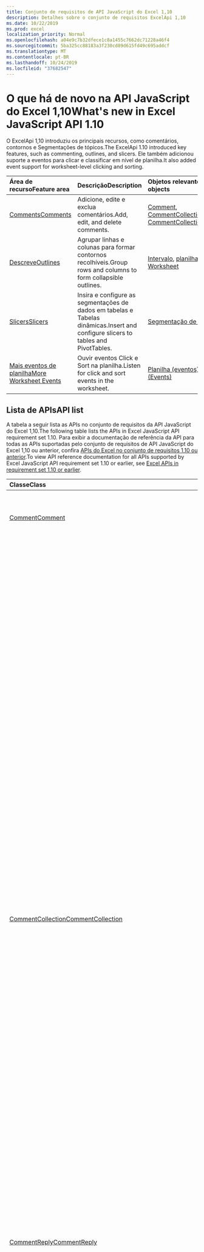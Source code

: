 ```yaml
---
title: Conjunto de requisitos de API JavaScript do Excel 1,10
description: Detalhes sobre o conjunto de requisitos ExcelApi 1,10
ms.date: 10/22/2019
ms.prod: excel
localization_priority: Normal
ms.openlocfilehash: a04e9c7b32dfece1c8a1455c7662dc71228a46f4
ms.sourcegitcommit: 5ba325cc88183a3f230cd89d615fd49c695addcf
ms.translationtype: MT
ms.contentlocale: pt-BR
ms.lasthandoff: 10/24/2019
ms.locfileid: "37682547"
---
```

# <a name="whats-new-in-excel-javascript-api-110"></a><span data-ttu-id="4c535-103">O que há de novo na API JavaScript do Excel 1,10</span><span class="sxs-lookup"><span data-stu-id="4c535-103">What's new in Excel JavaScript API 1.10</span></span>

<span data-ttu-id="4c535-104">O ExcelApi 1,10 introduziu os principais recursos, como comentários, contornos e Segmentações de tópicos.</span><span class="sxs-lookup"><span data-stu-id="4c535-104">The ExcelApi 1.10 introduced key features, such as commenting, outlines, and slicers.</span></span> <span data-ttu-id="4c535-105">Ele também adicionou suporte a eventos para clicar e classificar em nível de planilha.</span><span class="sxs-lookup"><span data-stu-id="4c535-105">It also added event support for worksheet-level clicking and sorting.</span></span>

| <span data-ttu-id="4c535-106">Área de recurso</span><span class="sxs-lookup"><span data-stu-id="4c535-106">Feature area</span></span> | <span data-ttu-id="4c535-107">Descrição</span><span class="sxs-lookup"><span data-stu-id="4c535-107">Description</span></span> | <span data-ttu-id="4c535-108">Objetos relevantes</span><span class="sxs-lookup"><span data-stu-id="4c535-108">Relevant objects</span></span> |
|:--- |:--- |:--- |
| [<span data-ttu-id="4c535-109">Comments</span><span class="sxs-lookup"><span data-stu-id="4c535-109">Comments</span></span>](../../excel/excel-add-ins-comments.md) | <span data-ttu-id="4c535-110">Adicione, edite e exclua comentários.</span><span class="sxs-lookup"><span data-stu-id="4c535-110">Add, edit, and delete comments.</span></span> | <span data-ttu-id="4c535-111">[Comment](/javascript/api/excel/excel.comment), [CommentCollection](/javascript/api/excel/excel.commentcollection)</span><span class="sxs-lookup"><span data-stu-id="4c535-111">[Comment](/javascript/api/excel/excel.comment), [CommentCollection](/javascript/api/excel/excel.commentcollection)</span></span> |
| [<span data-ttu-id="4c535-112">Descreve</span><span class="sxs-lookup"><span data-stu-id="4c535-112">Outlines</span></span>](../../excel/excel-add-ins-ranges-advanced.md#group-data-for-an-outline) | <span data-ttu-id="4c535-113">Agrupar linhas e colunas para formar contornos recolhíveis.</span><span class="sxs-lookup"><span data-stu-id="4c535-113">Group rows and columns to form collapsible outlines.</span></span> | <span data-ttu-id="4c535-114">[Intervalo](/javascript/api/excel/excel.range), [planilha](/javascript/api/excel/excel.worksheet)</span><span class="sxs-lookup"><span data-stu-id="4c535-114">[Range](/javascript/api/excel/excel.range), [Worksheet](/javascript/api/excel/excel.worksheet)</span></span> |
| [<span data-ttu-id="4c535-115">Slicers</span><span class="sxs-lookup"><span data-stu-id="4c535-115">Slicers</span></span>](../../excel/excel-add-ins-pivottables.md#slicers) | <span data-ttu-id="4c535-116">Insira e configure as segmentações de dados em tabelas e Tabelas dinâmicas.</span><span class="sxs-lookup"><span data-stu-id="4c535-116">Insert and configure slicers to tables and PivotTables.</span></span> | [<span data-ttu-id="4c535-117">Segmentação de dados</span><span class="sxs-lookup"><span data-stu-id="4c535-117">Slicer</span></span>](/javascript/api/excel/excel.slicer) |
| [<span data-ttu-id="4c535-118">Mais eventos de planilha</span><span class="sxs-lookup"><span data-stu-id="4c535-118">More Worksheet Events</span></span>](../../excel/excel-add-ins-events.md) | <span data-ttu-id="4c535-119">Ouvir eventos Click e Sort na planilha.</span><span class="sxs-lookup"><span data-stu-id="4c535-119">Listen for click and sort events in the worksheet.</span></span> | [<span data-ttu-id="4c535-120">Planilha (eventos)</span><span class="sxs-lookup"><span data-stu-id="4c535-120">Worksheet (Events)</span></span>](/javascript/api/excel/excel.worksheet#events) |

## <a name="api-list"></a><span data-ttu-id="4c535-121">Lista de APIs</span><span class="sxs-lookup"><span data-stu-id="4c535-121">API list</span></span>

<span data-ttu-id="4c535-122">A tabela a seguir lista as APIs no conjunto de requisitos da API JavaScript do Excel 1,10.</span><span class="sxs-lookup"><span data-stu-id="4c535-122">The following table lists the APIs in Excel JavaScript API requirement set 1.10.</span></span> <span data-ttu-id="4c535-123">Para exibir a documentação de referência da API para todas as APIs suportadas pelo conjunto de requisitos de API JavaScript do Excel 1,10 ou anterior, confira [APIs do Excel no conjunto de requisitos 1,10 ou anterior](/javascript/api/excel?view=excel-js-1.10).</span><span class="sxs-lookup"><span data-stu-id="4c535-123">To view API reference documentation for all APIs supported by Excel JavaScript API requirement set 1.10 or earlier, see [Excel APIs in requirement set 1.10 or earlier](/javascript/api/excel?view=excel-js-1.10).</span></span>

| <span data-ttu-id="4c535-124">Classe</span><span class="sxs-lookup"><span data-stu-id="4c535-124">Class</span></span> | <span data-ttu-id="4c535-125">Campos</span><span class="sxs-lookup"><span data-stu-id="4c535-125">Fields</span></span> | <span data-ttu-id="4c535-126">Descrição</span><span class="sxs-lookup"><span data-stu-id="4c535-126">Description</span></span> |
|:---|:---|:---|
|[<span data-ttu-id="4c535-127">Comment</span><span class="sxs-lookup"><span data-stu-id="4c535-127">Comment</span></span>](/javascript/api/excel/excel.comment)|[<span data-ttu-id="4c535-128">content</span><span class="sxs-lookup"><span data-stu-id="4c535-128">content</span></span>](/javascript/api/excel/excel.comment#content)|<span data-ttu-id="4c535-129">Obtém ou define o conteúdo do comentário.</span><span class="sxs-lookup"><span data-stu-id="4c535-129">Gets or sets the comment's content.</span></span> <span data-ttu-id="4c535-130">A cadeia de caracteres é de texto sem formatação.</span><span class="sxs-lookup"><span data-stu-id="4c535-130">The string is plain text.</span></span>|
||[<span data-ttu-id="4c535-131">delete()</span><span class="sxs-lookup"><span data-stu-id="4c535-131">delete()</span></span>](/javascript/api/excel/excel.comment#delete--)|<span data-ttu-id="4c535-132">Exclui o comentário e todas as respostas conectadas.</span><span class="sxs-lookup"><span data-stu-id="4c535-132">Deletes the comment and all the connected replies.</span></span>|
||[<span data-ttu-id="4c535-133">getLocation()</span><span class="sxs-lookup"><span data-stu-id="4c535-133">getLocation()</span></span>](/javascript/api/excel/excel.comment#getlocation--)|<span data-ttu-id="4c535-134">Obtém a célula em que este comentário está localizado.</span><span class="sxs-lookup"><span data-stu-id="4c535-134">Gets the cell where this comment is located.</span></span>|
||[<span data-ttu-id="4c535-135">authorEmail</span><span class="sxs-lookup"><span data-stu-id="4c535-135">authorEmail</span></span>](/javascript/api/excel/excel.comment#authoremail)|<span data-ttu-id="4c535-136">Obtém o email do autor do comentário.</span><span class="sxs-lookup"><span data-stu-id="4c535-136">Gets the email of the comment's author.</span></span>|
||[<span data-ttu-id="4c535-137">authorName</span><span class="sxs-lookup"><span data-stu-id="4c535-137">authorName</span></span>](/javascript/api/excel/excel.comment#authorname)|<span data-ttu-id="4c535-138">Obtém o nome do autor do comentário.</span><span class="sxs-lookup"><span data-stu-id="4c535-138">Gets the name of the comment's author.</span></span>|
||[<span data-ttu-id="4c535-139">creationDate</span><span class="sxs-lookup"><span data-stu-id="4c535-139">creationDate</span></span>](/javascript/api/excel/excel.comment#creationdate)|<span data-ttu-id="4c535-140">Obtém o horário de criação do comentário.</span><span class="sxs-lookup"><span data-stu-id="4c535-140">Gets the creation time of the comment.</span></span> <span data-ttu-id="4c535-141">Retorna null se o comentário foi convertido de uma nota, pois o comentário não possui uma data de criação.</span><span class="sxs-lookup"><span data-stu-id="4c535-141">Returns null if the comment was converted from a note, since the comment does not have a creation date.</span></span>|
||[<span data-ttu-id="4c535-142">id</span><span class="sxs-lookup"><span data-stu-id="4c535-142">id</span></span>](/javascript/api/excel/excel.comment#id)|<span data-ttu-id="4c535-143">Representa o identificador de comentário.</span><span class="sxs-lookup"><span data-stu-id="4c535-143">Represents the comment identifier.</span></span> <span data-ttu-id="4c535-144">Somente leitura.</span><span class="sxs-lookup"><span data-stu-id="4c535-144">Read-only.</span></span>|
||[<span data-ttu-id="4c535-145">replies</span><span class="sxs-lookup"><span data-stu-id="4c535-145">replies</span></span>](/javascript/api/excel/excel.comment#replies)|<span data-ttu-id="4c535-146">Representa uma coleção de objetos de resposta associados ao comentário.</span><span class="sxs-lookup"><span data-stu-id="4c535-146">Represents a collection of reply objects associated with the comment.</span></span> <span data-ttu-id="4c535-147">Somente leitura.</span><span class="sxs-lookup"><span data-stu-id="4c535-147">Read-only.</span></span>|
|[<span data-ttu-id="4c535-148">CommentCollection</span><span class="sxs-lookup"><span data-stu-id="4c535-148">CommentCollection</span></span>](/javascript/api/excel/excel.commentcollection)|[<span data-ttu-id="4c535-149">Add (cellAddress: String \| de intervalo, Content: \| cadeia de caracteres CommentRichContent, ContentType?: Excel. ContentType)</span><span class="sxs-lookup"><span data-stu-id="4c535-149">add(cellAddress: Range \| string, content: CommentRichContent \| string, contentType?: Excel.ContentType)</span></span>](/javascript/api/excel/excel.commentcollection#add-celladdress--content--contenttype-)|<span data-ttu-id="4c535-150">Cria um novo comentário com o conteúdo fornecido na célula especificada.</span><span class="sxs-lookup"><span data-stu-id="4c535-150">Creates a new comment with the given content on the given cell.</span></span> <span data-ttu-id="4c535-151">Um `InvalidArgument` erro será acionado se o intervalo fornecido for maior que uma célula.</span><span class="sxs-lookup"><span data-stu-id="4c535-151">An `InvalidArgument` error is thrown if the provided range is larger than one cell.</span></span>|
||[<span data-ttu-id="4c535-152">getCount()</span><span class="sxs-lookup"><span data-stu-id="4c535-152">getCount()</span></span>](/javascript/api/excel/excel.commentcollection#getcount--)|<span data-ttu-id="4c535-153">Obtém o número de comentários na coleção.</span><span class="sxs-lookup"><span data-stu-id="4c535-153">Gets the number of comments in the collection.</span></span>|
||[<span data-ttu-id="4c535-154">getItem(commentId: string)</span><span class="sxs-lookup"><span data-stu-id="4c535-154">getItem(commentId: string)</span></span>](/javascript/api/excel/excel.commentcollection#getitem-commentid-)|<span data-ttu-id="4c535-155">Obtém um comentário da coleção com base em seu ID.</span><span class="sxs-lookup"><span data-stu-id="4c535-155">Gets a comment from the collection based on its ID.</span></span> <span data-ttu-id="4c535-156">Somente leitura.</span><span class="sxs-lookup"><span data-stu-id="4c535-156">Read-only.</span></span>|
||[<span data-ttu-id="4c535-157">getItemAt(index: number)</span><span class="sxs-lookup"><span data-stu-id="4c535-157">getItemAt(index: number)</span></span>](/javascript/api/excel/excel.commentcollection#getitemat-index-)|<span data-ttu-id="4c535-158">Obtém um comentário da coleção com base em sua posição.</span><span class="sxs-lookup"><span data-stu-id="4c535-158">Gets a comment from the collection based on its position.</span></span>|
||[<span data-ttu-id="4c535-159">getItemByCell(cellAddress: Range \| string)</span><span class="sxs-lookup"><span data-stu-id="4c535-159">getItemByCell(cellAddress: Range \| string)</span></span>](/javascript/api/excel/excel.commentcollection#getitembycell-celladdress-)|<span data-ttu-id="4c535-160">Obtém o comentário da célula especificada.</span><span class="sxs-lookup"><span data-stu-id="4c535-160">Gets the comment from the specified cell.</span></span>|
||[<span data-ttu-id="4c535-161">getItemByReplyId(replyId: string)</span><span class="sxs-lookup"><span data-stu-id="4c535-161">getItemByReplyId(replyId: string)</span></span>](/javascript/api/excel/excel.commentcollection#getitembyreplyid-replyid-)|<span data-ttu-id="4c535-162">Obtém o comentário ao qual a resposta fornecida está conectada.</span><span class="sxs-lookup"><span data-stu-id="4c535-162">Gets the comment to which the given reply is connected.</span></span>|
||[<span data-ttu-id="4c535-163">items</span><span class="sxs-lookup"><span data-stu-id="4c535-163">items</span></span>](/javascript/api/excel/excel.commentcollection#items)|<span data-ttu-id="4c535-164">Obtém os itens filhos carregados nesta coleção.</span><span class="sxs-lookup"><span data-stu-id="4c535-164">Gets the loaded child items in this collection.</span></span>|
|[<span data-ttu-id="4c535-165">CommentReply</span><span class="sxs-lookup"><span data-stu-id="4c535-165">CommentReply</span></span>](/javascript/api/excel/excel.commentreply)|[<span data-ttu-id="4c535-166">content</span><span class="sxs-lookup"><span data-stu-id="4c535-166">content</span></span>](/javascript/api/excel/excel.commentreply#content)|<span data-ttu-id="4c535-167">Obtém ou define o conteúdo da resposta do comentário.</span><span class="sxs-lookup"><span data-stu-id="4c535-167">Gets or sets the comment reply's content.</span></span> <span data-ttu-id="4c535-168">A cadeia de caracteres é de texto sem formatação.</span><span class="sxs-lookup"><span data-stu-id="4c535-168">The string is plain text.</span></span>|
||[<span data-ttu-id="4c535-169">delete()</span><span class="sxs-lookup"><span data-stu-id="4c535-169">delete()</span></span>](/javascript/api/excel/excel.commentreply#delete--)|<span data-ttu-id="4c535-170">Exclui a resposta do comentário. </span><span class="sxs-lookup"><span data-stu-id="4c535-170">Deletes the comment reply.</span></span>|
||[<span data-ttu-id="4c535-171">getLocation()</span><span class="sxs-lookup"><span data-stu-id="4c535-171">getLocation()</span></span>](/javascript/api/excel/excel.commentreply#getlocation--)|<span data-ttu-id="4c535-172">Obtém a célula em que esta resposta de comentário está localizada.</span><span class="sxs-lookup"><span data-stu-id="4c535-172">Gets the cell where this comment reply is located.</span></span>|
||[<span data-ttu-id="4c535-173">getParentComment()</span><span class="sxs-lookup"><span data-stu-id="4c535-173">getParentComment()</span></span>](/javascript/api/excel/excel.commentreply#getparentcomment--)|<span data-ttu-id="4c535-174">Obtém o comentário pai desta resposta.</span><span class="sxs-lookup"><span data-stu-id="4c535-174">Gets the parent comment of this reply.</span></span>|
||[<span data-ttu-id="4c535-175">authorEmail</span><span class="sxs-lookup"><span data-stu-id="4c535-175">authorEmail</span></span>](/javascript/api/excel/excel.commentreply#authoremail)|<span data-ttu-id="4c535-176">Obtém o email do autor da resposta do comentário.</span><span class="sxs-lookup"><span data-stu-id="4c535-176">Gets the email of the comment reply's author.</span></span>|
||[<span data-ttu-id="4c535-177">authorName</span><span class="sxs-lookup"><span data-stu-id="4c535-177">authorName</span></span>](/javascript/api/excel/excel.commentreply#authorname)|<span data-ttu-id="4c535-178">Obtém o nome do autor da resposta do comentário.</span><span class="sxs-lookup"><span data-stu-id="4c535-178">Gets the name of the comment reply's author.</span></span>|
||[<span data-ttu-id="4c535-179">creationDate</span><span class="sxs-lookup"><span data-stu-id="4c535-179">creationDate</span></span>](/javascript/api/excel/excel.commentreply#creationdate)|<span data-ttu-id="4c535-180">Obtém o horário de criação da resposta do comentário.</span><span class="sxs-lookup"><span data-stu-id="4c535-180">Gets the creation time of the comment reply.</span></span>|
||[<span data-ttu-id="4c535-181">id</span><span class="sxs-lookup"><span data-stu-id="4c535-181">id</span></span>](/javascript/api/excel/excel.commentreply#id)|<span data-ttu-id="4c535-182">Representa o identificador de resposta do comentário.</span><span class="sxs-lookup"><span data-stu-id="4c535-182">Represents the comment reply identifier.</span></span> <span data-ttu-id="4c535-183">Somente leitura.</span><span class="sxs-lookup"><span data-stu-id="4c535-183">Read-only.</span></span>|
|[<span data-ttu-id="4c535-184">CommentReplyCollection</span><span class="sxs-lookup"><span data-stu-id="4c535-184">CommentReplyCollection</span></span>](/javascript/api/excel/excel.commentreplycollection)|[<span data-ttu-id="4c535-185">Add (Content: CommentRichContent \| String, ContentType?: Excel. ContentType)</span><span class="sxs-lookup"><span data-stu-id="4c535-185">add(content: CommentRichContent \| string, contentType?: Excel.ContentType)</span></span>](/javascript/api/excel/excel.commentreplycollection#add-content--contenttype-)|<span data-ttu-id="4c535-186">Cria uma resposta de comentário para o comentário.</span><span class="sxs-lookup"><span data-stu-id="4c535-186">Creates a comment reply for comment.</span></span>|
||[<span data-ttu-id="4c535-187">getCount()</span><span class="sxs-lookup"><span data-stu-id="4c535-187">getCount()</span></span>](/javascript/api/excel/excel.commentreplycollection#getcount--)|<span data-ttu-id="4c535-188">Obtém o número de respostas de comentários na coleção.</span><span class="sxs-lookup"><span data-stu-id="4c535-188">Gets the number of comment replies in the collection.</span></span>|
||[<span data-ttu-id="4c535-189">getItem(commentReplyId: string)</span><span class="sxs-lookup"><span data-stu-id="4c535-189">getItem(commentReplyId: string)</span></span>](/javascript/api/excel/excel.commentreplycollection#getitem-commentreplyid-)|<span data-ttu-id="4c535-190">Retorna uma resposta de comentário identificada pela respectiva ID.</span><span class="sxs-lookup"><span data-stu-id="4c535-190">Returns a comment reply identified by its ID.</span></span> <span data-ttu-id="4c535-191">Somente leitura.</span><span class="sxs-lookup"><span data-stu-id="4c535-191">Read-only.</span></span>|
||[<span data-ttu-id="4c535-192">getItemAt(index: number)</span><span class="sxs-lookup"><span data-stu-id="4c535-192">getItemAt(index: number)</span></span>](/javascript/api/excel/excel.commentreplycollection#getitemat-index-)|<span data-ttu-id="4c535-193">Obtém uma resposta de comentário com base em sua posição na coleção.</span><span class="sxs-lookup"><span data-stu-id="4c535-193">Gets a comment reply based on its position in the collection.</span></span>|
||[<span data-ttu-id="4c535-194">items</span><span class="sxs-lookup"><span data-stu-id="4c535-194">items</span></span>](/javascript/api/excel/excel.commentreplycollection#items)|<span data-ttu-id="4c535-195">Obtém os itens filhos carregados nesta coleção.</span><span class="sxs-lookup"><span data-stu-id="4c535-195">Gets the loaded child items in this collection.</span></span>|
|[<span data-ttu-id="4c535-196">CommentRichContent</span><span class="sxs-lookup"><span data-stu-id="4c535-196">CommentRichContent</span></span>](/javascript/api/excel/excel.commentrichcontent)||[<span data-ttu-id="4c535-197">PivotLayout</span><span class="sxs-lookup"><span data-stu-id="4c535-197">PivotLayout</span></span>](/javascript/api/excel/excel.pivotlayout)|[<span data-ttu-id="4c535-198">enableFieldList</span><span class="sxs-lookup"><span data-stu-id="4c535-198">enableFieldList</span></span>](/javascript/api/excel/excel.pivotlayout#enablefieldlist)|<span data-ttu-id="4c535-199">Especifica se a lista de campos pode ser mostrada na interface do usuário.</span><span class="sxs-lookup"><span data-stu-id="4c535-199">Specifies whether the field list can be shown in the UI.</span></span>|
|[<span data-ttu-id="4c535-200">PivotTableStyle</span><span class="sxs-lookup"><span data-stu-id="4c535-200">PivotTableStyle</span></span>](/javascript/api/excel/excel.pivottablestyle)|[<span data-ttu-id="4c535-201">delete()</span><span class="sxs-lookup"><span data-stu-id="4c535-201">delete()</span></span>](/javascript/api/excel/excel.pivottablestyle#delete--)|<span data-ttu-id="4c535-202">Exclui a Tabela Dinâmica.</span><span class="sxs-lookup"><span data-stu-id="4c535-202">Deletes the PivotTableStyle.</span></span>|
||[<span data-ttu-id="4c535-203">duplicate()</span><span class="sxs-lookup"><span data-stu-id="4c535-203">duplicate()</span></span>](/javascript/api/excel/excel.pivottablestyle#duplicate--)|<span data-ttu-id="4c535-204">Cria uma duplicata desta Tabela Dinâmica com cópias de todos os elementos de estilo.</span><span class="sxs-lookup"><span data-stu-id="4c535-204">Creates a duplicate of this PivotTableStyle with copies of all the style elements.</span></span>|
||[<span data-ttu-id="4c535-205">name</span><span class="sxs-lookup"><span data-stu-id="4c535-205">name</span></span>](/javascript/api/excel/excel.pivottablestyle#name)|<span data-ttu-id="4c535-206">Obtém o nome da Tabela Dinâmica.</span><span class="sxs-lookup"><span data-stu-id="4c535-206">Gets the name of the PivotTableStyle.</span></span>|
||[<span data-ttu-id="4c535-207">readOnly</span><span class="sxs-lookup"><span data-stu-id="4c535-207">readOnly</span></span>](/javascript/api/excel/excel.pivottablestyle#readonly)|<span data-ttu-id="4c535-208">Especifica se este objeto PivotTable é somente leitura.</span><span class="sxs-lookup"><span data-stu-id="4c535-208">Specifies whether this PivotTableStyle object is read-only.</span></span> <span data-ttu-id="4c535-209">Somente leitura.</span><span class="sxs-lookup"><span data-stu-id="4c535-209">Read-only.</span></span>|
|[<span data-ttu-id="4c535-210">PivotTableStyleCollection</span><span class="sxs-lookup"><span data-stu-id="4c535-210">PivotTableStyleCollection</span></span>](/javascript/api/excel/excel.pivottablestylecollection)|[<span data-ttu-id="4c535-211">add(name: string, makeUniqueName?: boolean)</span><span class="sxs-lookup"><span data-stu-id="4c535-211">add(name: string, makeUniqueName?: boolean)</span></span>](/javascript/api/excel/excel.pivottablestylecollection#add-name--makeuniquename-)|<span data-ttu-id="4c535-212">Cria uma Tabela Dinâmica em branco com o nome especificado.</span><span class="sxs-lookup"><span data-stu-id="4c535-212">Creates a blank PivotTableStyle with the specified name.</span></span>|
||[<span data-ttu-id="4c535-213">getCount()</span><span class="sxs-lookup"><span data-stu-id="4c535-213">getCount()</span></span>](/javascript/api/excel/excel.pivottablestylecollection#getcount--)|<span data-ttu-id="4c535-214">Obtém o número de estilos de PivotTable na coleção.</span><span class="sxs-lookup"><span data-stu-id="4c535-214">Gets the number of PivotTable styles in the collection.</span></span>|
||[<span data-ttu-id="4c535-215">getDefault()</span><span class="sxs-lookup"><span data-stu-id="4c535-215">getDefault()</span></span>](/javascript/api/excel/excel.pivottablestylecollection#getdefault--)|<span data-ttu-id="4c535-216">Obtém a Tabela Dinâmica padrão para o escopo do objeto pai.</span><span class="sxs-lookup"><span data-stu-id="4c535-216">Gets the default PivotTableStyle for the parent object's scope.</span></span>|
||[<span data-ttu-id="4c535-217">getItem(name: string)</span><span class="sxs-lookup"><span data-stu-id="4c535-217">getItem(name: string)</span></span>](/javascript/api/excel/excel.pivottablestylecollection#getitem-name-)|<span data-ttu-id="4c535-218">Obtém um PivotTableStyle por nome.</span><span class="sxs-lookup"><span data-stu-id="4c535-218">Gets a PivotTableStyle by name.</span></span>|
||[<span data-ttu-id="4c535-219">getItemOrNullObject(name: string)</span><span class="sxs-lookup"><span data-stu-id="4c535-219">getItemOrNullObject(name: string)</span></span>](/javascript/api/excel/excel.pivottablestylecollection#getitemornullobject-name-)|<span data-ttu-id="4c535-220">Obtém um PivotTableStyle por nome.</span><span class="sxs-lookup"><span data-stu-id="4c535-220">Gets a PivotTableStyle by name.</span></span> <span data-ttu-id="4c535-221">Se PivotTableStyle não existir, retornará um objeto null.</span><span class="sxs-lookup"><span data-stu-id="4c535-221">If the PivotTableStyle does not exist, will return a null object.</span></span>|
||[<span data-ttu-id="4c535-222">items</span><span class="sxs-lookup"><span data-stu-id="4c535-222">items</span></span>](/javascript/api/excel/excel.pivottablestylecollection#items)|<span data-ttu-id="4c535-223">Obtém os itens filhos carregados nesta coleção.</span><span class="sxs-lookup"><span data-stu-id="4c535-223">Gets the loaded child items in this collection.</span></span>|
||[<span data-ttu-id="4c535-224">setDefault (newDefaultStyle: PivotTableStyle \| cadeia de caracteres)</span><span class="sxs-lookup"><span data-stu-id="4c535-224">setDefault(newDefaultStyle: PivotTableStyle \| string)</span></span>](/javascript/api/excel/excel.pivottablestylecollection#setdefault-newdefaultstyle-)|<span data-ttu-id="4c535-225">Define a Tabela Dinâmica padrão para uso no escopo do objeto pai.</span><span class="sxs-lookup"><span data-stu-id="4c535-225">Sets the default PivotTableStyle for use in the parent object's scope.</span></span>|
|[<span data-ttu-id="4c535-226">Range</span><span class="sxs-lookup"><span data-stu-id="4c535-226">Range</span></span>](/javascript/api/excel/excel.range)|[<span data-ttu-id="4c535-227">Grupo (groupOption: Excel. GroupOption)</span><span class="sxs-lookup"><span data-stu-id="4c535-227">group(groupOption: Excel.GroupOption)</span></span>](/javascript/api/excel/excel.range#group-groupoption-)|<span data-ttu-id="4c535-228">Agrupa colunas e linhas de uma estrutura de tópicos.</span><span class="sxs-lookup"><span data-stu-id="4c535-228">Groups columns and rows for an outline.</span></span>|
||[<span data-ttu-id="4c535-229">hideGroupDetails (groupOption: Excel. GroupOption)</span><span class="sxs-lookup"><span data-stu-id="4c535-229">hideGroupDetails(groupOption: Excel.GroupOption)</span></span>](/javascript/api/excel/excel.range#hidegroupdetails-groupoption-)|<span data-ttu-id="4c535-230">Ocultar detalhes do grupo de linhas ou colunas.</span><span class="sxs-lookup"><span data-stu-id="4c535-230">Hide details of the row or column group.</span></span>|
||[<span data-ttu-id="4c535-231">height</span><span class="sxs-lookup"><span data-stu-id="4c535-231">height</span></span>](/javascript/api/excel/excel.range#height)|<span data-ttu-id="4c535-232">Retorna a distância em pontos, para zoom de 100%, da borda superior do intervalo até a borda inferior do intervalo.</span><span class="sxs-lookup"><span data-stu-id="4c535-232">Returns the distance in points, for 100% zoom, from top edge of the range to bottom edge of the range.</span></span> <span data-ttu-id="4c535-233">Somente leitura.</span><span class="sxs-lookup"><span data-stu-id="4c535-233">Read-only.</span></span>|
||[<span data-ttu-id="4c535-234">left</span><span class="sxs-lookup"><span data-stu-id="4c535-234">left</span></span>](/javascript/api/excel/excel.range#left)|<span data-ttu-id="4c535-235">Retorna a distância em pontos, para zoom de 100%, da borda esquerda da planilha para a borda esquerda do intervalo.</span><span class="sxs-lookup"><span data-stu-id="4c535-235">Returns the distance in points, for 100% zoom, from left edge of the worksheet to left edge of the range.</span></span> <span data-ttu-id="4c535-236">Somente leitura.</span><span class="sxs-lookup"><span data-stu-id="4c535-236">Read-only.</span></span>|
||[<span data-ttu-id="4c535-237">top</span><span class="sxs-lookup"><span data-stu-id="4c535-237">top</span></span>](/javascript/api/excel/excel.range#top)|<span data-ttu-id="4c535-238">Retorna a distância em pontos, para zoom de 100%, da borda superior da planilha até a borda superior do intervalo.</span><span class="sxs-lookup"><span data-stu-id="4c535-238">Returns the distance in points, for 100% zoom, from top edge of the worksheet to top edge of the range.</span></span> <span data-ttu-id="4c535-239">Somente leitura.</span><span class="sxs-lookup"><span data-stu-id="4c535-239">Read-only.</span></span>|
||[<span data-ttu-id="4c535-240">width</span><span class="sxs-lookup"><span data-stu-id="4c535-240">width</span></span>](/javascript/api/excel/excel.range#width)|<span data-ttu-id="4c535-241">Retorna a distância em pontos, para zoom de 100%, da borda esquerda do intervalo até a borda direita do intervalo.</span><span class="sxs-lookup"><span data-stu-id="4c535-241">Returns the distance in points, for 100% zoom, from left edge of the range to right edge of the range.</span></span> <span data-ttu-id="4c535-242">Somente leitura.</span><span class="sxs-lookup"><span data-stu-id="4c535-242">Read-only.</span></span>|
||[<span data-ttu-id="4c535-243">showGroupDetails (groupOption: Excel. GroupOption)</span><span class="sxs-lookup"><span data-stu-id="4c535-243">showGroupDetails(groupOption: Excel.GroupOption)</span></span>](/javascript/api/excel/excel.range#showgroupdetails-groupoption-)|<span data-ttu-id="4c535-244">Mostrar detalhes do grupo de linhas ou colunas.</span><span class="sxs-lookup"><span data-stu-id="4c535-244">Show details of the row or column group.</span></span>|
||[<span data-ttu-id="4c535-245">Desagrupar (groupOption: Excel. GroupOption)</span><span class="sxs-lookup"><span data-stu-id="4c535-245">ungroup(groupOption: Excel.GroupOption)</span></span>](/javascript/api/excel/excel.range#ungroup-groupoption-)|<span data-ttu-id="4c535-246">Desagrupa colunas e linhas de uma estrutura de tópicos.</span><span class="sxs-lookup"><span data-stu-id="4c535-246">Ungroups columns and rows for an outline.</span></span>|
|[<span data-ttu-id="4c535-247">Shape</span><span class="sxs-lookup"><span data-stu-id="4c535-247">Shape</span></span>](/javascript/api/excel/excel.shape)|[<span data-ttu-id="4c535-248">copyTo(destinationSheet?: Worksheet \| string)</span><span class="sxs-lookup"><span data-stu-id="4c535-248">copyTo(destinationSheet?: Worksheet \| string)</span></span>](/javascript/api/excel/excel.shape#copyto-destinationsheet-)|<span data-ttu-id="4c535-249">Copia e cola um objeto Forma.</span><span class="sxs-lookup"><span data-stu-id="4c535-249">Copies and pastes a Shape object.</span></span>|
||[<span data-ttu-id="4c535-250">placement</span><span class="sxs-lookup"><span data-stu-id="4c535-250">placement</span></span>](/javascript/api/excel/excel.shape#placement)|<span data-ttu-id="4c535-251">Representa como o objeto é anexado às células abaixo dela.</span><span class="sxs-lookup"><span data-stu-id="4c535-251">Represents how the object is attached to the cells below it.</span></span>|
|[<span data-ttu-id="4c535-252">Segmentação de dados</span><span class="sxs-lookup"><span data-stu-id="4c535-252">Slicer</span></span>](/javascript/api/excel/excel.slicer)|[<span data-ttu-id="4c535-253">caption</span><span class="sxs-lookup"><span data-stu-id="4c535-253">caption</span></span>](/javascript/api/excel/excel.slicer#caption)|<span data-ttu-id="4c535-254">Representa a legenda da segmentação de dados.</span><span class="sxs-lookup"><span data-stu-id="4c535-254">Represents the caption of slicer.</span></span>|
||[<span data-ttu-id="4c535-255">clearFilters()</span><span class="sxs-lookup"><span data-stu-id="4c535-255">clearFilters()</span></span>](/javascript/api/excel/excel.slicer#clearfilters--)|<span data-ttu-id="4c535-256">Limpa todos os filtros aplicados à segmentação de dados no momento.</span><span class="sxs-lookup"><span data-stu-id="4c535-256">Clears all the filters currently applied on the slicer.</span></span>|
||[<span data-ttu-id="4c535-257">delete()</span><span class="sxs-lookup"><span data-stu-id="4c535-257">delete()</span></span>](/javascript/api/excel/excel.slicer#delete--)|<span data-ttu-id="4c535-258">Exclui a segmentação de dados.</span><span class="sxs-lookup"><span data-stu-id="4c535-258">Deletes the slicer.</span></span>|
||[<span data-ttu-id="4c535-259">getSelectedItems()</span><span class="sxs-lookup"><span data-stu-id="4c535-259">getSelectedItems()</span></span>](/javascript/api/excel/excel.slicer#getselecteditems--)|<span data-ttu-id="4c535-260">Retorna uma matriz de chaves de itens selecionados.</span><span class="sxs-lookup"><span data-stu-id="4c535-260">Returns an array of selected items' keys.</span></span> <span data-ttu-id="4c535-261">Somente leitura.</span><span class="sxs-lookup"><span data-stu-id="4c535-261">Read-only.</span></span>|
||[<span data-ttu-id="4c535-262">height</span><span class="sxs-lookup"><span data-stu-id="4c535-262">height</span></span>](/javascript/api/excel/excel.slicer#height)|<span data-ttu-id="4c535-263">Representa a altura, em pontos, da segmentação de dados.</span><span class="sxs-lookup"><span data-stu-id="4c535-263">Represents the height, in points, of the slicer.</span></span>|
||[<span data-ttu-id="4c535-264">left</span><span class="sxs-lookup"><span data-stu-id="4c535-264">left</span></span>](/javascript/api/excel/excel.slicer#left)|<span data-ttu-id="4c535-265">Representa a distância, em pontos, da lateral esquerda da segmentação de dados à esquerda da planilha.</span><span class="sxs-lookup"><span data-stu-id="4c535-265">Represents the distance, in points, from the left side of the slicer to the left of the worksheet.</span></span>|
||[<span data-ttu-id="4c535-266">name</span><span class="sxs-lookup"><span data-stu-id="4c535-266">name</span></span>](/javascript/api/excel/excel.slicer#name)|<span data-ttu-id="4c535-267">Representa o nome da segmentação de dados.</span><span class="sxs-lookup"><span data-stu-id="4c535-267">Represents the name of slicer.</span></span>|
||[<span data-ttu-id="4c535-268">id</span><span class="sxs-lookup"><span data-stu-id="4c535-268">id</span></span>](/javascript/api/excel/excel.slicer#id)|<span data-ttu-id="4c535-269">Representa a id exclusiva da segmentação de dados.</span><span class="sxs-lookup"><span data-stu-id="4c535-269">Represents the unique id of slicer.</span></span> <span data-ttu-id="4c535-270">Somente leitura.</span><span class="sxs-lookup"><span data-stu-id="4c535-270">Read-only.</span></span>|
||[<span data-ttu-id="4c535-271">isFilterCleared</span><span class="sxs-lookup"><span data-stu-id="4c535-271">isFilterCleared</span></span>](/javascript/api/excel/excel.slicer#isfiltercleared)|<span data-ttu-id="4c535-272">Verdadeiro se todos os filtros atualmente aplicados na segmentação de dados estiverem desmarcados.</span><span class="sxs-lookup"><span data-stu-id="4c535-272">True if all filters currently applied on the slicer are cleared.</span></span>|
||[<span data-ttu-id="4c535-273">slicerItems</span><span class="sxs-lookup"><span data-stu-id="4c535-273">slicerItems</span></span>](/javascript/api/excel/excel.slicer#sliceritems)|<span data-ttu-id="4c535-274">Representa a coleção de SlicerItems que faz parte da segmentação de dados.</span><span class="sxs-lookup"><span data-stu-id="4c535-274">Represents the collection of SlicerItems that are part of the slicer.</span></span> <span data-ttu-id="4c535-275">Somente leitura.</span><span class="sxs-lookup"><span data-stu-id="4c535-275">Read-only.</span></span>|
||[<span data-ttu-id="4c535-276">worksheet</span><span class="sxs-lookup"><span data-stu-id="4c535-276">worksheet</span></span>](/javascript/api/excel/excel.slicer#worksheet)|<span data-ttu-id="4c535-277">Representa a planilha que contém a segmentação de dados.</span><span class="sxs-lookup"><span data-stu-id="4c535-277">Represents the worksheet containing the slicer.</span></span> <span data-ttu-id="4c535-278">Somente leitura.</span><span class="sxs-lookup"><span data-stu-id="4c535-278">Read-only.</span></span>|
||<span data-ttu-id="4c535-279">[selectItems(items?: string[])](/javascript/api/excel/excel.slicer#selectitems-items-)</span><span class="sxs-lookup"><span data-stu-id="4c535-279">[selectItems(items?: string[])](/javascript/api/excel/excel.slicer#selectitems-items-)</span></span>|<span data-ttu-id="4c535-280">Seleciona itens de segmentação de itens com base em suas chaves.</span><span class="sxs-lookup"><span data-stu-id="4c535-280">Selects slicer items based on their keys.</span></span> <span data-ttu-id="4c535-281">As seleções anteriores estão desmarcadas.</span><span class="sxs-lookup"><span data-stu-id="4c535-281">The previous selections are cleared.</span></span>|
||[<span data-ttu-id="4c535-282">sortBy</span><span class="sxs-lookup"><span data-stu-id="4c535-282">sortBy</span></span>](/javascript/api/excel/excel.slicer#sortby)|<span data-ttu-id="4c535-283">Representa a ordem de classificação dos itens na segmentação de dados.</span><span class="sxs-lookup"><span data-stu-id="4c535-283">Represents the sort order of the items in the slicer.</span></span> <span data-ttu-id="4c535-284">Os valores possíveis são: "DataSourceOrder", "crescente", "decrescente".</span><span class="sxs-lookup"><span data-stu-id="4c535-284">Possible values are: "DataSourceOrder", "Ascending", "Descending".</span></span>|
||[<span data-ttu-id="4c535-285">style</span><span class="sxs-lookup"><span data-stu-id="4c535-285">style</span></span>](/javascript/api/excel/excel.slicer#style)|<span data-ttu-id="4c535-286">Valor da constante que representa o estilo da Segmentação de dados.</span><span class="sxs-lookup"><span data-stu-id="4c535-286">Constant value that represents the Slicer style.</span></span> <span data-ttu-id="4c535-287">Os valores possíveis são: "SlicerStyleLight1" por meio de "SlicerStyleLight6", "TableStyleOther1" até "TableStyleOther2", "SlicerStyleDark1" até "SlicerStyleDark6".</span><span class="sxs-lookup"><span data-stu-id="4c535-287">Possible values are: "SlicerStyleLight1" through "SlicerStyleLight6", "TableStyleOther1" through "TableStyleOther2", "SlicerStyleDark1" through "SlicerStyleDark6".</span></span> <span data-ttu-id="4c535-288">Também é possível usar um estilo definido pelo usuário que esteja presente na planilha.</span><span class="sxs-lookup"><span data-stu-id="4c535-288">A custom user-defined style present in the workbook can also be specified.</span></span>|
||[<span data-ttu-id="4c535-289">top</span><span class="sxs-lookup"><span data-stu-id="4c535-289">top</span></span>](/javascript/api/excel/excel.slicer#top)|<span data-ttu-id="4c535-290">Representa a distância, em pontos, da borda superior da segmentação de dados na parte superior da planilha.</span><span class="sxs-lookup"><span data-stu-id="4c535-290">Represents the distance, in points, from the top edge of the slicer to the top of the worksheet.</span></span>|
||[<span data-ttu-id="4c535-291">width</span><span class="sxs-lookup"><span data-stu-id="4c535-291">width</span></span>](/javascript/api/excel/excel.slicer#width)|<span data-ttu-id="4c535-292">Representa a largura, em pontos, da segmentação de dados.</span><span class="sxs-lookup"><span data-stu-id="4c535-292">Represents the width, in points, of the slicer.</span></span>|
|[<span data-ttu-id="4c535-293">SlicerCollection</span><span class="sxs-lookup"><span data-stu-id="4c535-293">SlicerCollection</span></span>](/javascript/api/excel/excel.slicercollection)|[<span data-ttu-id="4c535-294">add(slicerSource: string \| PivotTable \| Table, sourceField: string \| PivotField \| number \| TableColumn, slicerDestination?: string \| Worksheet)</span><span class="sxs-lookup"><span data-stu-id="4c535-294">add(slicerSource: string \| PivotTable \| Table, sourceField: string \| PivotField \| number \| TableColumn, slicerDestination?: string \| Worksheet)</span></span>](/javascript/api/excel/excel.slicercollection#add-slicersource--sourcefield--slicerdestination-)|<span data-ttu-id="4c535-295">Adiciona uma nova segmentação de dados à pasta de trabalho.</span><span class="sxs-lookup"><span data-stu-id="4c535-295">Adds a new slicer to the workbook.</span></span>|
||[<span data-ttu-id="4c535-296">getCount()</span><span class="sxs-lookup"><span data-stu-id="4c535-296">getCount()</span></span>](/javascript/api/excel/excel.slicercollection#getcount--)|<span data-ttu-id="4c535-297">Retorna o número de segmentações de dados na coleção.</span><span class="sxs-lookup"><span data-stu-id="4c535-297">Returns the number of slicers in the collection.</span></span>|
||[<span data-ttu-id="4c535-298">getItem(key: string)</span><span class="sxs-lookup"><span data-stu-id="4c535-298">getItem(key: string)</span></span>](/javascript/api/excel/excel.slicercollection#getitem-key-)|<span data-ttu-id="4c535-299">Obtém um objeto de segmentação de dados usando seu respectivo nome ou ID.</span><span class="sxs-lookup"><span data-stu-id="4c535-299">Gets a slicer object using its name or id.</span></span>|
||[<span data-ttu-id="4c535-300">getItemAt(index: number)</span><span class="sxs-lookup"><span data-stu-id="4c535-300">getItemAt(index: number)</span></span>](/javascript/api/excel/excel.slicercollection#getitemat-index-)|<span data-ttu-id="4c535-301">Obtém uma segmentação de dados com base em sua posição na coleção.</span><span class="sxs-lookup"><span data-stu-id="4c535-301">Gets a slicer based on its position in the collection.</span></span>|
||[<span data-ttu-id="4c535-302">getItemOrNullObject(key: string)</span><span class="sxs-lookup"><span data-stu-id="4c535-302">getItemOrNullObject(key: string)</span></span>](/javascript/api/excel/excel.slicercollection#getitemornullobject-key-)|<span data-ttu-id="4c535-303">Obtém uma segmentação de dados usando seu nome ou id. Se a ela não existir, retornará um objeto null.</span><span class="sxs-lookup"><span data-stu-id="4c535-303">Gets a slicer using its name or id. If the slicer does not exist, will return a null object.</span></span>|
||[<span data-ttu-id="4c535-304">items</span><span class="sxs-lookup"><span data-stu-id="4c535-304">items</span></span>](/javascript/api/excel/excel.slicercollection#items)|<span data-ttu-id="4c535-305">Obtém os itens filhos carregados nesta coleção.</span><span class="sxs-lookup"><span data-stu-id="4c535-305">Gets the loaded child items in this collection.</span></span>|
|[<span data-ttu-id="4c535-306">SlicerItem</span><span class="sxs-lookup"><span data-stu-id="4c535-306">SlicerItem</span></span>](/javascript/api/excel/excel.sliceritem)|[<span data-ttu-id="4c535-307">isSelected</span><span class="sxs-lookup"><span data-stu-id="4c535-307">isSelected</span></span>](/javascript/api/excel/excel.sliceritem#isselected)|<span data-ttu-id="4c535-308">True se o item da segmentação de dados estiver selecionado.</span><span class="sxs-lookup"><span data-stu-id="4c535-308">True if the slicer item is selected.</span></span>|
||[<span data-ttu-id="4c535-309">hasData</span><span class="sxs-lookup"><span data-stu-id="4c535-309">hasData</span></span>](/javascript/api/excel/excel.sliceritem#hasdata)|<span data-ttu-id="4c535-310">True se o item de segmentação de dados tiver dados.</span><span class="sxs-lookup"><span data-stu-id="4c535-310">True if the slicer item has data.</span></span>|
||[<span data-ttu-id="4c535-311">key</span><span class="sxs-lookup"><span data-stu-id="4c535-311">key</span></span>](/javascript/api/excel/excel.sliceritem#key)|<span data-ttu-id="4c535-312">Representa o valor exclusivo que representa o item da segmentação de dados.</span><span class="sxs-lookup"><span data-stu-id="4c535-312">Represents the unique value representing the slicer item.</span></span>|
||[<span data-ttu-id="4c535-313">name</span><span class="sxs-lookup"><span data-stu-id="4c535-313">name</span></span>](/javascript/api/excel/excel.sliceritem#name)|<span data-ttu-id="4c535-314">Representa o título exibido na interface do usuário.</span><span class="sxs-lookup"><span data-stu-id="4c535-314">Represents the title displayed in the UI.</span></span>|
|[<span data-ttu-id="4c535-315">SlicerItemCollection</span><span class="sxs-lookup"><span data-stu-id="4c535-315">SlicerItemCollection</span></span>](/javascript/api/excel/excel.sliceritemcollection)|[<span data-ttu-id="4c535-316">getCount()</span><span class="sxs-lookup"><span data-stu-id="4c535-316">getCount()</span></span>](/javascript/api/excel/excel.sliceritemcollection#getcount--)|<span data-ttu-id="4c535-317">Retorna o número de itens da segmentação de dados na segmentação de dados.</span><span class="sxs-lookup"><span data-stu-id="4c535-317">Returns the number of slicer items in the slicer.</span></span>|
||[<span data-ttu-id="4c535-318">getItem(key: string)</span><span class="sxs-lookup"><span data-stu-id="4c535-318">getItem(key: string)</span></span>](/javascript/api/excel/excel.sliceritemcollection#getitem-key-)|<span data-ttu-id="4c535-319">Obtém um objeto de item da segmentação de dados usando sua chave ou nome.</span><span class="sxs-lookup"><span data-stu-id="4c535-319">Gets a slicer item object using its key or name.</span></span>|
||[<span data-ttu-id="4c535-320">getItemAt(index: number)</span><span class="sxs-lookup"><span data-stu-id="4c535-320">getItemAt(index: number)</span></span>](/javascript/api/excel/excel.sliceritemcollection#getitemat-index-)|<span data-ttu-id="4c535-321">Obtém um item da segmentação de dados com base em sua posição na coleção.</span><span class="sxs-lookup"><span data-stu-id="4c535-321">Gets a slicer item based on its position in the collection.</span></span>|
||[<span data-ttu-id="4c535-322">getItemOrNullObject(key: string)</span><span class="sxs-lookup"><span data-stu-id="4c535-322">getItemOrNullObject(key: string)</span></span>](/javascript/api/excel/excel.sliceritemcollection#getitemornullobject-key-)|<span data-ttu-id="4c535-323">Obtém um item da segmentação de dados usando sua chave ou nome.</span><span class="sxs-lookup"><span data-stu-id="4c535-323">Gets a slicer item using its key or name.</span></span> <span data-ttu-id="4c535-324">Se o item da segmentação de dados não existir, retornará um objeto null.</span><span class="sxs-lookup"><span data-stu-id="4c535-324">If the slicer item does not exist, will return a null object.</span></span>|
||[<span data-ttu-id="4c535-325">items</span><span class="sxs-lookup"><span data-stu-id="4c535-325">items</span></span>](/javascript/api/excel/excel.sliceritemcollection#items)|<span data-ttu-id="4c535-326">Obtém os itens filhos carregados nesta coleção.</span><span class="sxs-lookup"><span data-stu-id="4c535-326">Gets the loaded child items in this collection.</span></span>|
|[<span data-ttu-id="4c535-327">SlicerStyle</span><span class="sxs-lookup"><span data-stu-id="4c535-327">SlicerStyle</span></span>](/javascript/api/excel/excel.slicerstyle)|[<span data-ttu-id="4c535-328">delete()</span><span class="sxs-lookup"><span data-stu-id="4c535-328">delete()</span></span>](/javascript/api/excel/excel.slicerstyle#delete--)|<span data-ttu-id="4c535-329">Exclui o SlicerStyle.</span><span class="sxs-lookup"><span data-stu-id="4c535-329">Deletes the SlicerStyle.</span></span>|
||[<span data-ttu-id="4c535-330">duplicate()</span><span class="sxs-lookup"><span data-stu-id="4c535-330">duplicate()</span></span>](/javascript/api/excel/excel.slicerstyle#duplicate--)|<span data-ttu-id="4c535-331">Cria uma duplicata deste SlicerStyle com cópias de todos os elementos de estilo.</span><span class="sxs-lookup"><span data-stu-id="4c535-331">Creates a duplicate of this SlicerStyle with copies of all the style elements.</span></span>|
||[<span data-ttu-id="4c535-332">name</span><span class="sxs-lookup"><span data-stu-id="4c535-332">name</span></span>](/javascript/api/excel/excel.slicerstyle#name)|<span data-ttu-id="4c535-333">Obtém o nome o SlicerStyle.</span><span class="sxs-lookup"><span data-stu-id="4c535-333">Gets the name of the SlicerStyle.</span></span>|
||[<span data-ttu-id="4c535-334">readOnly</span><span class="sxs-lookup"><span data-stu-id="4c535-334">readOnly</span></span>](/javascript/api/excel/excel.slicerstyle#readonly)|<span data-ttu-id="4c535-335">Especifica se este objeto SlicerStyle é somente leitura.</span><span class="sxs-lookup"><span data-stu-id="4c535-335">Specifies whether this SlicerStyle object is read-only.</span></span> <span data-ttu-id="4c535-336">Somente leitura.</span><span class="sxs-lookup"><span data-stu-id="4c535-336">Read-only.</span></span>|
|[<span data-ttu-id="4c535-337">SlicerStyleCollection</span><span class="sxs-lookup"><span data-stu-id="4c535-337">SlicerStyleCollection</span></span>](/javascript/api/excel/excel.slicerstylecollection)|[<span data-ttu-id="4c535-338">add(name: string, makeUniqueName?: boolean)</span><span class="sxs-lookup"><span data-stu-id="4c535-338">add(name: string, makeUniqueName?: boolean)</span></span>](/javascript/api/excel/excel.slicerstylecollection#add-name--makeuniquename-)|<span data-ttu-id="4c535-339">Cria um SlicerStyle em branco com o nome especificado.</span><span class="sxs-lookup"><span data-stu-id="4c535-339">Creates a blank SlicerStyle with the specified name.</span></span>|
||[<span data-ttu-id="4c535-340">getCount()</span><span class="sxs-lookup"><span data-stu-id="4c535-340">getCount()</span></span>](/javascript/api/excel/excel.slicerstylecollection#getcount--)|<span data-ttu-id="4c535-341">Obtém o número de segmentação de estilos na coleção.</span><span class="sxs-lookup"><span data-stu-id="4c535-341">Gets the number of slicer styles in the collection.</span></span>|
||[<span data-ttu-id="4c535-342">getDefault()</span><span class="sxs-lookup"><span data-stu-id="4c535-342">getDefault()</span></span>](/javascript/api/excel/excel.slicerstylecollection#getdefault--)|<span data-ttu-id="4c535-343">Obtém o padrão SlicerStyle para o escopo do objeto pai.</span><span class="sxs-lookup"><span data-stu-id="4c535-343">Gets the default SlicerStyle for the parent object's scope.</span></span>|
||[<span data-ttu-id="4c535-344">getItem(name: string)</span><span class="sxs-lookup"><span data-stu-id="4c535-344">getItem(name: string)</span></span>](/javascript/api/excel/excel.slicerstylecollection#getitem-name-)|<span data-ttu-id="4c535-345">Obtém uma SlicerStyle por nome.</span><span class="sxs-lookup"><span data-stu-id="4c535-345">Gets a SlicerStyle by name.</span></span>|
||[<span data-ttu-id="4c535-346">getItemOrNullObject(name: string)</span><span class="sxs-lookup"><span data-stu-id="4c535-346">getItemOrNullObject(name: string)</span></span>](/javascript/api/excel/excel.slicerstylecollection#getitemornullobject-name-)|<span data-ttu-id="4c535-347">Obtém uma SlicerStyle por nome.</span><span class="sxs-lookup"><span data-stu-id="4c535-347">Gets a SlicerStyle by name.</span></span> <span data-ttu-id="4c535-348">Se o SlicerStyle não existir, retornará um objeto null.</span><span class="sxs-lookup"><span data-stu-id="4c535-348">If the SlicerStyle does not exist, will return a null object.</span></span>|
||[<span data-ttu-id="4c535-349">items</span><span class="sxs-lookup"><span data-stu-id="4c535-349">items</span></span>](/javascript/api/excel/excel.slicerstylecollection#items)|<span data-ttu-id="4c535-350">Obtém os itens filhos carregados nesta coleção.</span><span class="sxs-lookup"><span data-stu-id="4c535-350">Gets the loaded child items in this collection.</span></span>|
||[<span data-ttu-id="4c535-351">setDefault(newDefaultStyle: SlicerStyle \| string)</span><span class="sxs-lookup"><span data-stu-id="4c535-351">setDefault(newDefaultStyle: SlicerStyle \| string)</span></span>](/javascript/api/excel/excel.slicerstylecollection#setdefault-newdefaultstyle-)|<span data-ttu-id="4c535-352">Define o padrão SlicerStyle para uso no escopo do objeto pai.</span><span class="sxs-lookup"><span data-stu-id="4c535-352">Sets the default SlicerStyle for use in the parent object's scope.</span></span>|
|[<span data-ttu-id="4c535-353">TableStyle</span><span class="sxs-lookup"><span data-stu-id="4c535-353">TableStyle</span></span>](/javascript/api/excel/excel.tablestyle)|[<span data-ttu-id="4c535-354">delete()</span><span class="sxs-lookup"><span data-stu-id="4c535-354">delete()</span></span>](/javascript/api/excel/excel.tablestyle#delete--)|<span data-ttu-id="4c535-355">Exclui o TableStyle.</span><span class="sxs-lookup"><span data-stu-id="4c535-355">Deletes the TableStyle.</span></span>|
||[<span data-ttu-id="4c535-356">duplicate()</span><span class="sxs-lookup"><span data-stu-id="4c535-356">duplicate()</span></span>](/javascript/api/excel/excel.tablestyle#duplicate--)|<span data-ttu-id="4c535-357">Cria uma duplicata deste TableStyle com cópias de todos os elementos de estilo.</span><span class="sxs-lookup"><span data-stu-id="4c535-357">Creates a duplicate of this TableStyle with copies of all the style elements.</span></span>|
||[<span data-ttu-id="4c535-358">name</span><span class="sxs-lookup"><span data-stu-id="4c535-358">name</span></span>](/javascript/api/excel/excel.tablestyle#name)|<span data-ttu-id="4c535-359">Obtém o nome do TableStyle.</span><span class="sxs-lookup"><span data-stu-id="4c535-359">Gets the name of the TableStyle.</span></span>|
||[<span data-ttu-id="4c535-360">readOnly</span><span class="sxs-lookup"><span data-stu-id="4c535-360">readOnly</span></span>](/javascript/api/excel/excel.tablestyle#readonly)|<span data-ttu-id="4c535-361">Especifica se este objeto TableStyle é somente leitura.</span><span class="sxs-lookup"><span data-stu-id="4c535-361">Specifies whether this TableStyle object is read-only.</span></span> <span data-ttu-id="4c535-362">Somente leitura.</span><span class="sxs-lookup"><span data-stu-id="4c535-362">Read-only.</span></span>|
|[<span data-ttu-id="4c535-363">TableStyleCollection</span><span class="sxs-lookup"><span data-stu-id="4c535-363">TableStyleCollection</span></span>](/javascript/api/excel/excel.tablestylecollection)|[<span data-ttu-id="4c535-364">add(name: string, makeUniqueName?: boolean)</span><span class="sxs-lookup"><span data-stu-id="4c535-364">add(name: string, makeUniqueName?: boolean)</span></span>](/javascript/api/excel/excel.tablestylecollection#add-name--makeuniquename-)|<span data-ttu-id="4c535-365">Cria um TableStyle em branco com o nome especificado.</span><span class="sxs-lookup"><span data-stu-id="4c535-365">Creates a blank TableStyle with the specified name.</span></span>|
||[<span data-ttu-id="4c535-366">getCount()</span><span class="sxs-lookup"><span data-stu-id="4c535-366">getCount()</span></span>](/javascript/api/excel/excel.tablestylecollection#getcount--)|<span data-ttu-id="4c535-367">Obtém o número de estilos de tabelas na coleção.</span><span class="sxs-lookup"><span data-stu-id="4c535-367">Gets the number of table styles in the collection.</span></span>|
||[<span data-ttu-id="4c535-368">getDefault()</span><span class="sxs-lookup"><span data-stu-id="4c535-368">getDefault()</span></span>](/javascript/api/excel/excel.tablestylecollection#getdefault--)|<span data-ttu-id="4c535-369">Obtém o padrão TableStyle para o escopo do objeto pai.</span><span class="sxs-lookup"><span data-stu-id="4c535-369">Gets the default TableStyle for the parent object's scope.</span></span>|
||[<span data-ttu-id="4c535-370">getItem(name: string)</span><span class="sxs-lookup"><span data-stu-id="4c535-370">getItem(name: string)</span></span>](/javascript/api/excel/excel.tablestylecollection#getitem-name-)|<span data-ttu-id="4c535-371">Obtém um TableStyle por nome.</span><span class="sxs-lookup"><span data-stu-id="4c535-371">Gets a TableStyle by name.</span></span>|
||[<span data-ttu-id="4c535-372">getItemOrNullObject(name: string)</span><span class="sxs-lookup"><span data-stu-id="4c535-372">getItemOrNullObject(name: string)</span></span>](/javascript/api/excel/excel.tablestylecollection#getitemornullobject-name-)|<span data-ttu-id="4c535-373">Obtém um TableStyle por nome.</span><span class="sxs-lookup"><span data-stu-id="4c535-373">Gets a TableStyle by name.</span></span> <span data-ttu-id="4c535-374">Se o TableStyle não existir, retornará um objeto null.</span><span class="sxs-lookup"><span data-stu-id="4c535-374">If the TableStyle does not exist, will return a null object.</span></span>|
||[<span data-ttu-id="4c535-375">items</span><span class="sxs-lookup"><span data-stu-id="4c535-375">items</span></span>](/javascript/api/excel/excel.tablestylecollection#items)|<span data-ttu-id="4c535-376">Obtém os itens filhos carregados nesta coleção.</span><span class="sxs-lookup"><span data-stu-id="4c535-376">Gets the loaded child items in this collection.</span></span>|
||[<span data-ttu-id="4c535-377">setDefault(newDefaultStyle: TableStyle \| string)</span><span class="sxs-lookup"><span data-stu-id="4c535-377">setDefault(newDefaultStyle: TableStyle \| string)</span></span>](/javascript/api/excel/excel.tablestylecollection#setdefault-newdefaultstyle-)|<span data-ttu-id="4c535-378">Define a TableStyle padrão para uso no escopo do objeto pai..</span><span class="sxs-lookup"><span data-stu-id="4c535-378">Sets the default TableStyle for use in the parent object's scope.</span></span>|
|[<span data-ttu-id="4c535-379">TimelineStyle</span><span class="sxs-lookup"><span data-stu-id="4c535-379">TimelineStyle</span></span>](/javascript/api/excel/excel.timelinestyle)|[<span data-ttu-id="4c535-380">delete()</span><span class="sxs-lookup"><span data-stu-id="4c535-380">delete()</span></span>](/javascript/api/excel/excel.timelinestyle#delete--)|<span data-ttu-id="4c535-381">Exclui o TableStyle.</span><span class="sxs-lookup"><span data-stu-id="4c535-381">Deletes the TableStyle.</span></span>|
||[<span data-ttu-id="4c535-382">duplicate()</span><span class="sxs-lookup"><span data-stu-id="4c535-382">duplicate()</span></span>](/javascript/api/excel/excel.timelinestyle#duplicate--)|<span data-ttu-id="4c535-383">Cria uma duplicata deste TimelineStyle com cópias de todos os elementos de estilo.</span><span class="sxs-lookup"><span data-stu-id="4c535-383">Creates a duplicate of this TimelineStyle with copies of all the style elements.</span></span>|
||[<span data-ttu-id="4c535-384">name</span><span class="sxs-lookup"><span data-stu-id="4c535-384">name</span></span>](/javascript/api/excel/excel.timelinestyle#name)|<span data-ttu-id="4c535-385">Obtém o nome do TimelineStyle.</span><span class="sxs-lookup"><span data-stu-id="4c535-385">Gets the name of the TimelineStyle.</span></span>|
||[<span data-ttu-id="4c535-386">readOnly</span><span class="sxs-lookup"><span data-stu-id="4c535-386">readOnly</span></span>](/javascript/api/excel/excel.timelinestyle#readonly)|<span data-ttu-id="4c535-387">Especifica se este objeto timelinestyle é somente leitura.</span><span class="sxs-lookup"><span data-stu-id="4c535-387">Specifies whether this TimelineStyle object is read-only.</span></span> <span data-ttu-id="4c535-388">Somente leitura.</span><span class="sxs-lookup"><span data-stu-id="4c535-388">Read-only.</span></span>|
|[<span data-ttu-id="4c535-389">TimelineStyleCollection</span><span class="sxs-lookup"><span data-stu-id="4c535-389">TimelineStyleCollection</span></span>](/javascript/api/excel/excel.timelinestylecollection)|[<span data-ttu-id="4c535-390">add(name: string, makeUniqueName?: boolean)</span><span class="sxs-lookup"><span data-stu-id="4c535-390">add(name: string, makeUniqueName?: boolean)</span></span>](/javascript/api/excel/excel.timelinestylecollection#add-name--makeuniquename-)|<span data-ttu-id="4c535-391">Cria um TimelineStyle em branco com o nome especificado.</span><span class="sxs-lookup"><span data-stu-id="4c535-391">Creates a blank TimelineStyle with the specified name.</span></span>|
||[<span data-ttu-id="4c535-392">getCount()</span><span class="sxs-lookup"><span data-stu-id="4c535-392">getCount()</span></span>](/javascript/api/excel/excel.timelinestylecollection#getcount--)|<span data-ttu-id="4c535-393">Obtém o número de estilos de linha do tempo na coleção.</span><span class="sxs-lookup"><span data-stu-id="4c535-393">Gets the number of timeline styles in the collection.</span></span>|
||[<span data-ttu-id="4c535-394">getDefault()</span><span class="sxs-lookup"><span data-stu-id="4c535-394">getDefault()</span></span>](/javascript/api/excel/excel.timelinestylecollection#getdefault--)|<span data-ttu-id="4c535-395">Obtém o padrão TimelineStyle para o escopo do objeto pai.</span><span class="sxs-lookup"><span data-stu-id="4c535-395">Gets the default TimelineStyle for the parent object's scope.</span></span>|
||[<span data-ttu-id="4c535-396">getItem(name: string)</span><span class="sxs-lookup"><span data-stu-id="4c535-396">getItem(name: string)</span></span>](/javascript/api/excel/excel.timelinestylecollection#getitem-name-)|<span data-ttu-id="4c535-397">Obtém uma TimelineStyle por nome.</span><span class="sxs-lookup"><span data-stu-id="4c535-397">Gets a TimelineStyle by name.</span></span>|
||[<span data-ttu-id="4c535-398">getItemOrNullObject(name: string)</span><span class="sxs-lookup"><span data-stu-id="4c535-398">getItemOrNullObject(name: string)</span></span>](/javascript/api/excel/excel.timelinestylecollection#getitemornullobject-name-)|<span data-ttu-id="4c535-399">Obtém uma TimelineStyle por nome.</span><span class="sxs-lookup"><span data-stu-id="4c535-399">Gets a TimelineStyle by name.</span></span> <span data-ttu-id="4c535-400">Se o TimelineStyle não existir, retornará um objeto null.</span><span class="sxs-lookup"><span data-stu-id="4c535-400">If the TimelineStyle does not exist, will return a null object.</span></span>|
||[<span data-ttu-id="4c535-401">items</span><span class="sxs-lookup"><span data-stu-id="4c535-401">items</span></span>](/javascript/api/excel/excel.timelinestylecollection#items)|<span data-ttu-id="4c535-402">Obtém os itens filhos carregados nesta coleção.</span><span class="sxs-lookup"><span data-stu-id="4c535-402">Gets the loaded child items in this collection.</span></span>|
||[<span data-ttu-id="4c535-403">setDefault(newDefaultStyle: TimelineStyle \| string)</span><span class="sxs-lookup"><span data-stu-id="4c535-403">setDefault(newDefaultStyle: TimelineStyle \| string)</span></span>](/javascript/api/excel/excel.timelinestylecollection#setdefault-newdefaultstyle-)|<span data-ttu-id="4c535-404">Define o padrão TimelineStyle para uso no escopo do objeto pai.</span><span class="sxs-lookup"><span data-stu-id="4c535-404">Sets the default TimelineStyle for use in the parent object's scope.</span></span>|
|[<span data-ttu-id="4c535-405">Workbook</span><span class="sxs-lookup"><span data-stu-id="4c535-405">Workbook</span></span>](/javascript/api/excel/excel.workbook)|[<span data-ttu-id="4c535-406">getActiveSlicer()</span><span class="sxs-lookup"><span data-stu-id="4c535-406">getActiveSlicer()</span></span>](/javascript/api/excel/excel.workbook#getactiveslicer--)|<span data-ttu-id="4c535-407">Obtém a segmentação de dados ativa no momento na pasta de trabalho.</span><span class="sxs-lookup"><span data-stu-id="4c535-407">Gets the currently active slicer in the workbook.</span></span> <span data-ttu-id="4c535-408">Se não houver um slicer ativo, uma `ItemNotFound` exceção será lançada.</span><span class="sxs-lookup"><span data-stu-id="4c535-408">If there is no active slicer, an `ItemNotFound` exception is thrown.</span></span>|
||[<span data-ttu-id="4c535-409">getActiveSlicerOrNullObject()</span><span class="sxs-lookup"><span data-stu-id="4c535-409">getActiveSlicerOrNullObject()</span></span>](/javascript/api/excel/excel.workbook#getactiveslicerornullobject--)|<span data-ttu-id="4c535-410">Obtém a segmentação de dados ativa no momento na pasta de trabalho.</span><span class="sxs-lookup"><span data-stu-id="4c535-410">Gets the currently active slicer in the workbook.</span></span> <span data-ttu-id="4c535-411">Se não houver segmentação de dados ativa, um objeto nulo será retornado.</span><span class="sxs-lookup"><span data-stu-id="4c535-411">If there is no active slicer, a null object is returned.</span></span>|
||[<span data-ttu-id="4c535-412">comments</span><span class="sxs-lookup"><span data-stu-id="4c535-412">comments</span></span>](/javascript/api/excel/excel.workbook#comments)|<span data-ttu-id="4c535-413">Representa uma coleção de comentários associados à pasta de trabalho.</span><span class="sxs-lookup"><span data-stu-id="4c535-413">Represents a collection of Comments associated with the workbook.</span></span> <span data-ttu-id="4c535-414">Somente leitura.</span><span class="sxs-lookup"><span data-stu-id="4c535-414">Read-only.</span></span>|
||[<span data-ttu-id="4c535-415">pivotTableStyles</span><span class="sxs-lookup"><span data-stu-id="4c535-415">pivotTableStyles</span></span>](/javascript/api/excel/excel.workbook#pivottablestyles)|<span data-ttu-id="4c535-416">Representa uma coleção de Tabelas Dinâmicas associadas à pasta de trabalho.</span><span class="sxs-lookup"><span data-stu-id="4c535-416">Represents a collection of PivotTableStyles associated with the workbook.</span></span> <span data-ttu-id="4c535-417">Somente leitura.</span><span class="sxs-lookup"><span data-stu-id="4c535-417">Read-only.</span></span>|
||[<span data-ttu-id="4c535-418">slicerStyles</span><span class="sxs-lookup"><span data-stu-id="4c535-418">slicerStyles</span></span>](/javascript/api/excel/excel.workbook#slicerstyles)|<span data-ttu-id="4c535-419">Representa uma coleção de SlicerStyles associados à pasta de trabalho.</span><span class="sxs-lookup"><span data-stu-id="4c535-419">Represents a collection of SlicerStyles associated with the workbook.</span></span> <span data-ttu-id="4c535-420">Somente leitura.</span><span class="sxs-lookup"><span data-stu-id="4c535-420">Read-only.</span></span>|
||[<span data-ttu-id="4c535-421">slicers</span><span class="sxs-lookup"><span data-stu-id="4c535-421">slicers</span></span>](/javascript/api/excel/excel.workbook#slicers)|<span data-ttu-id="4c535-422">Representa uma coleção de segmentações de dados associados à pasta de trabalho.</span><span class="sxs-lookup"><span data-stu-id="4c535-422">Represents a collection of Slicers associated with the workbook.</span></span> <span data-ttu-id="4c535-423">Somente leitura.</span><span class="sxs-lookup"><span data-stu-id="4c535-423">Read-only.</span></span>|
||[<span data-ttu-id="4c535-424">tableStyles</span><span class="sxs-lookup"><span data-stu-id="4c535-424">tableStyles</span></span>](/javascript/api/excel/excel.workbook#tablestyles)|<span data-ttu-id="4c535-425">Representa uma coleção de TableStyles associadas à pasta de trabalho.</span><span class="sxs-lookup"><span data-stu-id="4c535-425">Represents a collection of TableStyles associated with the workbook.</span></span> <span data-ttu-id="4c535-426">Somente leitura.</span><span class="sxs-lookup"><span data-stu-id="4c535-426">Read-only.</span></span>|
||[<span data-ttu-id="4c535-427">timelineStyles</span><span class="sxs-lookup"><span data-stu-id="4c535-427">timelineStyles</span></span>](/javascript/api/excel/excel.workbook#timelinestyles)|<span data-ttu-id="4c535-428">Representa uma coleção de TimelineStyles associados à pasta de trabalho.</span><span class="sxs-lookup"><span data-stu-id="4c535-428">Represents a collection of TimelineStyles associated with the workbook.</span></span> <span data-ttu-id="4c535-429">Somente leitura.</span><span class="sxs-lookup"><span data-stu-id="4c535-429">Read-only.</span></span>|
|[<span data-ttu-id="4c535-430">Worksheet</span><span class="sxs-lookup"><span data-stu-id="4c535-430">Worksheet</span></span>](/javascript/api/excel/excel.worksheet)|[<span data-ttu-id="4c535-431">comments</span><span class="sxs-lookup"><span data-stu-id="4c535-431">comments</span></span>](/javascript/api/excel/excel.worksheet#comments)|<span data-ttu-id="4c535-432">Retorna um conjunto de todos os objetos Comments na planilha.</span><span class="sxs-lookup"><span data-stu-id="4c535-432">Returns a collection of all the Comments objects on the worksheet.</span></span> <span data-ttu-id="4c535-433">Somente leitura.</span><span class="sxs-lookup"><span data-stu-id="4c535-433">Read-only.</span></span>|
||[<span data-ttu-id="4c535-434">onColumnSorted</span><span class="sxs-lookup"><span data-stu-id="4c535-434">onColumnSorted</span></span>](/javascript/api/excel/excel.worksheet#oncolumnsorted)|<span data-ttu-id="4c535-435">Ocorre quando uma ou mais colunas são classificadas.</span><span class="sxs-lookup"><span data-stu-id="4c535-435">Occurs when one or more columns have been sorted.</span></span> <span data-ttu-id="4c535-436">Isso acontece como resultado de uma operação de classificação da esquerda para a direita.</span><span class="sxs-lookup"><span data-stu-id="4c535-436">This happens as the result of a left-to-right sort operation.</span></span>|
||[<span data-ttu-id="4c535-437">onRowSorted</span><span class="sxs-lookup"><span data-stu-id="4c535-437">onRowSorted</span></span>](/javascript/api/excel/excel.worksheet#onrowsorted)|<span data-ttu-id="4c535-438">Ocorre quando uma ou mais linhas são classificadas.</span><span class="sxs-lookup"><span data-stu-id="4c535-438">Occurs when one or more rows have been sorted.</span></span> <span data-ttu-id="4c535-439">Isso ocorre como resultado de uma operação de classificação de cima para baixo.</span><span class="sxs-lookup"><span data-stu-id="4c535-439">This happens as the result of a top-to-bottom sort operation.</span></span>|
||[<span data-ttu-id="4c535-440">onSingleClicked</span><span class="sxs-lookup"><span data-stu-id="4c535-440">onSingleClicked</span></span>](/javascript/api/excel/excel.worksheet#onsingleclicked)|<span data-ttu-id="4c535-441">Ocorre quando uma ação com clique/tocado à esquerda acontece na planilha.</span><span class="sxs-lookup"><span data-stu-id="4c535-441">Occurs when a left-clicked/tapped action happens in the worksheet.</span></span> <span data-ttu-id="4c535-442">Esse evento não será acionado quando você clicar nos seguintes casos:</span><span class="sxs-lookup"><span data-stu-id="4c535-442">This event will not be fired when clicking in the following cases:</span></span>|
||[<span data-ttu-id="4c535-443">slicers</span><span class="sxs-lookup"><span data-stu-id="4c535-443">slicers</span></span>](/javascript/api/excel/excel.worksheet#slicers)|<span data-ttu-id="4c535-444">Retorna uma coleção de slicers que fazem parte da planilha.</span><span class="sxs-lookup"><span data-stu-id="4c535-444">Returns a collection of slicers that are part of the worksheet.</span></span> <span data-ttu-id="4c535-445">Somente leitura.</span><span class="sxs-lookup"><span data-stu-id="4c535-445">Read-only.</span></span>|
||[<span data-ttu-id="4c535-446">showOutlineLevels (translevels: Number, columnLevels: Number)</span><span class="sxs-lookup"><span data-stu-id="4c535-446">showOutlineLevels(rowLevels: number, columnLevels: number)</span></span>](/javascript/api/excel/excel.worksheet#showoutlinelevels-rowlevels--columnlevels-)|<span data-ttu-id="4c535-447">Mostra grupos de linhas ou colunas por seus níveis de estrutura de tópicos.</span><span class="sxs-lookup"><span data-stu-id="4c535-447">Shows row or column groups by their outline levels.</span></span>|
|[<span data-ttu-id="4c535-448">WorksheetCollection</span><span class="sxs-lookup"><span data-stu-id="4c535-448">WorksheetCollection</span></span>](/javascript/api/excel/excel.worksheetcollection)|[<span data-ttu-id="4c535-449">onColumnSorted</span><span class="sxs-lookup"><span data-stu-id="4c535-449">onColumnSorted</span></span>](/javascript/api/excel/excel.worksheetcollection#oncolumnsorted)|<span data-ttu-id="4c535-450">Ocorre quando uma ou mais colunas são classificadas.</span><span class="sxs-lookup"><span data-stu-id="4c535-450">Occurs when one or more columns have been sorted.</span></span> <span data-ttu-id="4c535-451">Isso acontece como resultado de uma operação de classificação da esquerda para a direita.</span><span class="sxs-lookup"><span data-stu-id="4c535-451">This happens as the result of a left-to-right sort operation.</span></span>|
||[<span data-ttu-id="4c535-452">onRowSorted</span><span class="sxs-lookup"><span data-stu-id="4c535-452">onRowSorted</span></span>](/javascript/api/excel/excel.worksheetcollection#onrowsorted)|<span data-ttu-id="4c535-453">Ocorre quando uma ou mais linhas são classificadas.</span><span class="sxs-lookup"><span data-stu-id="4c535-453">Occurs when one or more rows have been sorted.</span></span> <span data-ttu-id="4c535-454">Isso ocorre como resultado de uma operação de classificação de cima para baixo.</span><span class="sxs-lookup"><span data-stu-id="4c535-454">This happens as the result of a top-to-bottom sort operation.</span></span>|
||[<span data-ttu-id="4c535-455">onSingleClicked</span><span class="sxs-lookup"><span data-stu-id="4c535-455">onSingleClicked</span></span>](/javascript/api/excel/excel.worksheetcollection#onsingleclicked)|<span data-ttu-id="4c535-456">Ocorre quando a operação com o botão esquerdo/tocado acontece na coleção de planilhas.</span><span class="sxs-lookup"><span data-stu-id="4c535-456">Occurs when left-clicked/tapped operation happens in the worksheet collection.</span></span> <span data-ttu-id="4c535-457">Esse evento não será acionado quando você clicar nos seguintes casos:</span><span class="sxs-lookup"><span data-stu-id="4c535-457">This event will not be fired when clicking in the following cases:</span></span>|
|[<span data-ttu-id="4c535-458">WorksheetColumnSortedEventArgs</span><span class="sxs-lookup"><span data-stu-id="4c535-458">WorksheetColumnSortedEventArgs</span></span>](/javascript/api/excel/excel.worksheetcolumnsortedeventargs)|[<span data-ttu-id="4c535-459">address</span><span class="sxs-lookup"><span data-stu-id="4c535-459">address</span></span>](/javascript/api/excel/excel.worksheetcolumnsortedeventargs#address)|<span data-ttu-id="4c535-460">Obtém o endereço do intervalo que representa as áreas classificadas de uma planilha específica.</span><span class="sxs-lookup"><span data-stu-id="4c535-460">Gets the range address that represents the sorted areas of a specific worksheet.</span></span> <span data-ttu-id="4c535-461">Somente colunas alteradas como resultado da operação de classificação são retornadas.</span><span class="sxs-lookup"><span data-stu-id="4c535-461">Only columns changed as a result of the sort operation are returned.</span></span>|
||[<span data-ttu-id="4c535-462">source</span><span class="sxs-lookup"><span data-stu-id="4c535-462">source</span></span>](/javascript/api/excel/excel.worksheetcolumnsortedeventargs#source)|<span data-ttu-id="4c535-463">Obtém a origem do evento.</span><span class="sxs-lookup"><span data-stu-id="4c535-463">Gets the source of the event.</span></span> <span data-ttu-id="4c535-464">Para saber detalhes, confira Excel.EventSource.</span><span class="sxs-lookup"><span data-stu-id="4c535-464">See Excel.EventSource for details.</span></span>|
||[<span data-ttu-id="4c535-465">tipo</span><span class="sxs-lookup"><span data-stu-id="4c535-465">type</span></span>](/javascript/api/excel/excel.worksheetcolumnsortedeventargs#type)|<span data-ttu-id="4c535-466">Obtém o tipo do evento.</span><span class="sxs-lookup"><span data-stu-id="4c535-466">Gets the type of the event.</span></span> <span data-ttu-id="4c535-467">Para saber detalhes, confira Excel.EventType.</span><span class="sxs-lookup"><span data-stu-id="4c535-467">See Excel.EventType for details.</span></span>|
||[<span data-ttu-id="4c535-468">worksheetId</span><span class="sxs-lookup"><span data-stu-id="4c535-468">worksheetId</span></span>](/javascript/api/excel/excel.worksheetcolumnsortedeventargs#worksheetid)|<span data-ttu-id="4c535-469">Obtém o id da planilha onde a classificação aconteceu.</span><span class="sxs-lookup"><span data-stu-id="4c535-469">Gets the id of the worksheet where the sorting happened.</span></span>|
|[<span data-ttu-id="4c535-470">WorksheetRowSortedEventArgs</span><span class="sxs-lookup"><span data-stu-id="4c535-470">WorksheetRowSortedEventArgs</span></span>](/javascript/api/excel/excel.worksheetrowsortedeventargs)|[<span data-ttu-id="4c535-471">address</span><span class="sxs-lookup"><span data-stu-id="4c535-471">address</span></span>](/javascript/api/excel/excel.worksheetrowsortedeventargs#address)|<span data-ttu-id="4c535-472">Obtém o endereço do intervalo que representa as áreas classificadas de uma planilha específica.</span><span class="sxs-lookup"><span data-stu-id="4c535-472">Gets the range address that represents the sorted areas of a specific worksheet.</span></span> <span data-ttu-id="4c535-473">Somente as linhas alteradas como resultado da operação de classificação são retornadas.</span><span class="sxs-lookup"><span data-stu-id="4c535-473">Only rows changed as a result of the sort operation are returned.</span></span>|
||[<span data-ttu-id="4c535-474">source</span><span class="sxs-lookup"><span data-stu-id="4c535-474">source</span></span>](/javascript/api/excel/excel.worksheetrowsortedeventargs#source)|<span data-ttu-id="4c535-475">Obtém a origem do evento.</span><span class="sxs-lookup"><span data-stu-id="4c535-475">Gets the source of the event.</span></span> <span data-ttu-id="4c535-476">Para saber detalhes, confira Excel.EventSource.</span><span class="sxs-lookup"><span data-stu-id="4c535-476">See Excel.EventSource for details.</span></span>|
||[<span data-ttu-id="4c535-477">tipo</span><span class="sxs-lookup"><span data-stu-id="4c535-477">type</span></span>](/javascript/api/excel/excel.worksheetrowsortedeventargs#type)|<span data-ttu-id="4c535-478">Obtém o tipo do evento.</span><span class="sxs-lookup"><span data-stu-id="4c535-478">Gets the type of the event.</span></span> <span data-ttu-id="4c535-479">Para saber detalhes, confira Excel.EventType.</span><span class="sxs-lookup"><span data-stu-id="4c535-479">See Excel.EventType for details.</span></span>|
||[<span data-ttu-id="4c535-480">worksheetId</span><span class="sxs-lookup"><span data-stu-id="4c535-480">worksheetId</span></span>](/javascript/api/excel/excel.worksheetrowsortedeventargs#worksheetid)|<span data-ttu-id="4c535-481">Obtém o id da planilha onde a classificação aconteceu.</span><span class="sxs-lookup"><span data-stu-id="4c535-481">Gets the id of the worksheet where the sorting happened.</span></span>|
|[<span data-ttu-id="4c535-482">WorksheetSingleClickedEventArgs</span><span class="sxs-lookup"><span data-stu-id="4c535-482">WorksheetSingleClickedEventArgs</span></span>](/javascript/api/excel/excel.worksheetsingleclickedeventargs)|[<span data-ttu-id="4c535-483">address</span><span class="sxs-lookup"><span data-stu-id="4c535-483">address</span></span>](/javascript/api/excel/excel.worksheetsingleclickedeventargs#address)|<span data-ttu-id="4c535-484">Obtém o endereço que representa a célula que foi clicada/tocada para uma planilha específica.</span><span class="sxs-lookup"><span data-stu-id="4c535-484">Gets the address that represents the cell which was left-clicked/tapped for a specific worksheet.</span></span>|
||[<span data-ttu-id="4c535-485">offsetX</span><span class="sxs-lookup"><span data-stu-id="4c535-485">offsetX</span></span>](/javascript/api/excel/excel.worksheetsingleclickedeventargs#offsetx)|<span data-ttu-id="4c535-486">A distância, em pontos, do ponto de clique com o botão esquerdo/tocado à esquerda (ou à direita para idiomas da direita para a esquerda) da linha de grade da célula com clique à esquerda/tocado.</span><span class="sxs-lookup"><span data-stu-id="4c535-486">The distance, in points, from the left-clicked/tapped point to the left (or right for right-to-left languages) gridline edge of the left-clicked/tapped cell.</span></span>|
||[<span data-ttu-id="4c535-487">offsetY</span><span class="sxs-lookup"><span data-stu-id="4c535-487">offsetY</span></span>](/javascript/api/excel/excel.worksheetsingleclickedeventargs#offsety)|<span data-ttu-id="4c535-488">A distância, em pontos, desde o ponto clicado/tocado com o botão esquerdo até a borda da linha de grade superior da célula clicada/tocada com o botão esquerdo.</span><span class="sxs-lookup"><span data-stu-id="4c535-488">The distance, in points, from the left-clicked/tapped point to the top gridline edge of the left-clicked/tapped cell.</span></span>|
||[<span data-ttu-id="4c535-489">tipo</span><span class="sxs-lookup"><span data-stu-id="4c535-489">type</span></span>](/javascript/api/excel/excel.worksheetsingleclickedeventargs#type)|<span data-ttu-id="4c535-490">Obtém o tipo do evento.</span><span class="sxs-lookup"><span data-stu-id="4c535-490">Gets the type of the event.</span></span>|
||[<span data-ttu-id="4c535-491">worksheetId</span><span class="sxs-lookup"><span data-stu-id="4c535-491">worksheetId</span></span>](/javascript/api/excel/excel.worksheetsingleclickedeventargs#worksheetid)|<span data-ttu-id="4c535-492">Obtém o id da planilha na qual a célula foi clicada com o botão esquerdo/tocada.</span><span class="sxs-lookup"><span data-stu-id="4c535-492">Gets the id of the worksheet in which the cell was left-clicked/tapped.</span></span>|

## <a name="see-also"></a><span data-ttu-id="4c535-493">Confira também</span><span class="sxs-lookup"><span data-stu-id="4c535-493">See also</span></span>

- [<span data-ttu-id="4c535-494">Documentação deReferência da API JavaScript do Excel</span><span class="sxs-lookup"><span data-stu-id="4c535-494">Excel JavaScript API Reference Documentation</span></span>](/javascript/api/excel?view=excel-js-1.10)
- [<span data-ttu-id="4c535-495">Conjuntos de requisitos da API JavaScript do Excel</span><span class="sxs-lookup"><span data-stu-id="4c535-495">Excel JavaScript API requirement sets</span></span>](./excel-api-requirement-sets.md)
